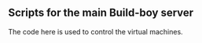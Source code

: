 Scripts for the main Build-boy server
-------------------------------------

The code here is used to control the virtual machines.